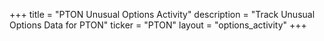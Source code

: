 +++
title = "PTON Unusual Options Activity"
description = "Track Unusual Options Data for PTON"
ticker = "PTON"
layout = "options_activity"
+++

